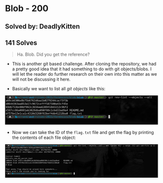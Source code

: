 # Blob - 200
## Solved by: DeadlyKitten
## 141 Solves

> Ha. Blob. Did you get the reference?

- This is another git based challenge. After cloning the repository, we had a pretty good idea that it had something to do with git objects/blobs. I will let the reader do further research on their own into this matter as we will not be discussing it here.

- Basically we want to list all _git objects_ like this:

![](Pasted%20image%2020210419150753.png)

- Now we can take the ID of the `flag.txt` file and get the flag by printing the contents of each file object:

![](Pasted%20image%2020210419151021.png)